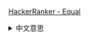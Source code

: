 [HackerRanker - Equal](https://www.hackerrank.com/challenges/equal/problem?isFullScreen=true)
<details>
  <summary>中文意思</summary>
arg1 : test case數量
arg2 , 表示該次case, 有幾位同事來均分食物
arg3 , 表示該次case, 每位同事目前手上的食物數量

每次發派食物給  n-1個人, 發派量只能是1|2|5
用最少次數派到所有人食物數量一樣